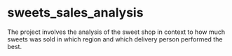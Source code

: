 # sweets_sales_analysis
The project involves the analysis of the sweet shop in context to how much sweets was sold in which region and which delivery person performed the best.
